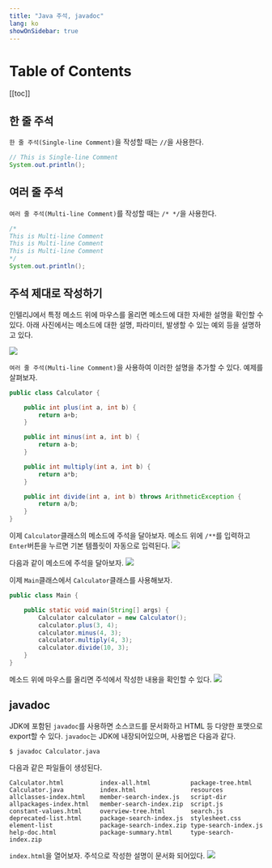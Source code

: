 ```yaml
---
title: "Java 주석, javadoc"
lang: ko
showOnSidebar: true
---
```


# Table of Contents
[[toc]]

## 한 줄 주석
`한 줄 주석(Single-line Comment)`을 작성할 때는 `//`을 사용한다.
``` java
// This is Single-line Comment
System.out.println();
```

## 여러 줄 주석
`여러 줄 주석(Multi-line Comment)`를 작성할 때는 `/* */`을 사용한다.
``` java
/*
This is Multi-line Comment
This is Multi-line Comment
This is Multi-line Comment
*/
System.out.println();
```

## 주석 제대로 작성하기
인텔리J에서 특정 메소드 위에 마우스를 올리면 메소드에 대한 자세한 설명을 확인할 수 있다. 아래 사진에서는 메소드에 대한 설명, 파라미터, 발생할 수 있는 예외 등을 설명하고 있다.

![](./180326_comment_javadoc/1.png) 

`여러 줄 주석(Multi-line Comment)`을 사용하여 이러한 설명을 추가할 수 있다. 예제를 살펴보자.
``` java
public class Calculator {

    public int plus(int a, int b) {
        return a+b;
    }

    public int minus(int a, int b) {
        return a-b;
    }

    public int multiply(int a, int b) {
        return a*b;
    }

    public int divide(int a, int b) throws ArithmeticException {
        return a/b;
    }
}
```
이제 `Calculator`클래스의 메소드에 주석을 달아보자. 메소드 위에 `/**`를 입력하고 `Enter`버튼을 누르면 기본 템플릿이 자동으로 입력된다.
![](./180326_comment_javadoc/2.png)

다음과 같이 메소드에 주석을 달아보자.
![](./180326_comment_javadoc/3.png)

이제 `Main`클래스에서 `Calculator`클래스를 사용해보자.
``` java Main.java
public class Main {

    public static void main(String[] args) {
        Calculator calculator = new Calculator();
        calculator.plus(3, 4);
        calculator.minus(4, 3);
        calculator.multiply(4, 3);
        calculator.divide(10, 3);
    }
}
```
메소드 위에 마우스를 올리면 주석에서 작성한 내용을 확인할 수 있다.
![](./180326_comment_javadoc/4.png)

## javadoc
JDK에 포함된 `javadoc`를 사용하면 소스코드를 문서화하고 HTML 등 다양한 포맷으로 export할 수 있다. `javadoc`는 JDK에 내장되어있으며, 사용법은 다음과 같다.
```
$ javadoc Calculator.java
```
다음과 같은 파일들이 생성된다.
```
Calculator.html          index-all.html           package-tree.html
Calculator.java          index.html               resources
allclasses-index.html    member-search-index.js   script-dir
allpackages-index.html   member-search-index.zip  script.js
constant-values.html     overview-tree.html       search.js
deprecated-list.html     package-search-index.js  stylesheet.css
element-list             package-search-index.zip type-search-index.js
help-doc.html            package-summary.html     type-search-index.zip
```
`index.html`을 열어보자. 주석으로 작성한 설명이 문서화 되어있다.
![](./180326_comment_javadoc/6.png)